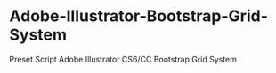 # Adobe-Illustrator-Bootstrap-Grid-System
Preset Script Adobe Illustrator CS6/CC Bootstrap Grid System
